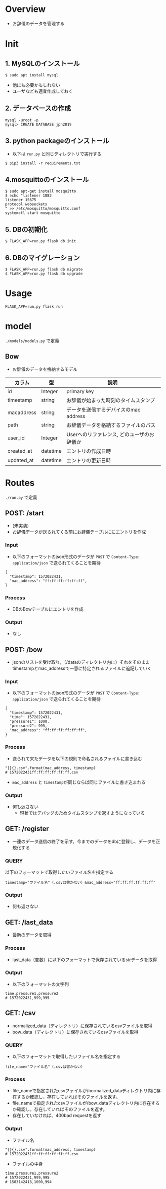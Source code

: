 # Overview
- お辞儀のデータを管理する

# Init
## 1. MySQLのインストール
```
$ sudo apt install mysql
```
- 他にも必要かもしれない
- ユーザなども適宜作成しておく

## 2. データベースの作成
```
mysql -uroot -p
mysql> CREATE DATABASE jph2019
```

## 3. python packageのインストール
- 以下は `run.py` と同じディレクトリで実行する
```
$ pip3 install -r requirements.txt
```

## 4.mosquittoのインストール
```
$ sudo apt-get install mosquitto
$ echo "listener 1883
listener 15675
protocol websockets
" >> /etc/mosquitto/mosquitto.conf
systemctl start mosquitto
```

## 5. DBの初期化
```
$ FLASK_APP=run.py flask db init
```

## 6. DBのマイグレーション
```
$ FLASK_APP=run.py flask db migrate
$ FLASK_APP=run.py flask db upgrade
```

# Usage
```
FLASK_APP=run.py flask run
```

# model
`./models/models.py` で定義
## Bow
- お辞儀のデータを格納するモデル

|カラム|型|説明|
|-|-|-|
|id|Integer|primary key|
|timestamp|string|お辞儀が始まった時刻のタイムスタンプ|
|macaddress|string|データを送信するデバイスのmac address|
|path|string|お辞儀データを格納するファイルのパス|
|user_id|Integer|Userへのリファレンス, どのユーザのお辞儀か|
|created_at|datetime|エントリの作成日時|
|updated_at|datetime|エントリの更新日時|

# Routes
`./run.py` で定義
## POST: /start
- (未実装)
- お辞儀データが送られてくる前にお辞儀テーブルににエントリを作成
### Input
- 以下のフォーマットのjson形式のデータが `POST` で `Content-Type: application/json` で送られてくることを期待
```
{
  "timestamp": 1572022431,
  "mac_address": "ff:ff:ff:ff:ff:ff",
}
```
### Process
- DBのBowテーブルにエントリを作成
### Output
- なし

## POST: /bow
- jsonのリストを受け取り，（/dataのディレクトリ内に）それをそのままtimestampとmac_addressで一意に特定されるファイルに追記していく
### Input
- 以下のフォーマットのjson形式のデータが `POST` で `Content-Type: application/json` で送られてくることを期待
```
{
  "timestamp": 1572022431,
  "time": 1572022431,
  "pressure1": 1000,
  "pressure2": 995,
  "mac_address": "ff:ff:ff:ff:ff:ff",
}
```
### Process
- 送られて来たデータを以下の規則で命名されるファイルに書き込む
```
"{}{}.csv".format(mac_address, timestamp)
# 1572022431ff:ff:ff:ff:ff:ff.csv
```
- `mac_address` と `timestamp`が同じならば同じファイルに書き込まれる

### Output
- 何も返さない
  - 現状ではデバッグのためタイムスタンプを返すようになっている

## GET: /register
- 一連のデータ送信の終了を示す。今までのデータをdbに登録し、データを正規化する
### QUERY
以下のフォーマットで取得したいファイル名を指定する
```
timestamp="ファイル名"（.csvは書かない）&mac_address="ff:ff:ff:ff:ff:ff"
``` 
### Output
- 何も返さない

## GET: /last_data
- 最新のデータを取得
### Process
- last_data（変数）に以下のフォーマットで保存されているstrデータを取得
### Output
- 以下のフォーマットの文字列
```
time,pressure1,pressure2
# 1572022431,999,995
```

## GET: /csv
- normalized_data（ディレクトリ）に保存されているcsvファイルを取得
- bow_data（ディレクトリ）に保存されているcsvファイルを取得
### QUERY
- 以下のフォーマットで取得したいファイル名を指定する
```
file_name="ファイル名"（.csvは書かない）
```
### Process
- file_nameで指定されたcsvファイルが/normalized_dataディレクトリ内に存在するか確認し，存在していればそのファイルを返す。
- file_nameで指定されたcsvファイルが/bow_dataディレクトリ内に存在するか確認し，存在していればそのファイルを返す。
- 存在していなければ、400bad requestを返す
### Output
- ファイル名
```
"{}{}.csv".format(mac_address, timestamp)
# 1572022431ff:ff:ff:ff:ff:ff.csv
```
- ファイルの中身
```
time,pressure1,pressure2
# 1572022431,999,995
# 1583142413,1000,994
```
